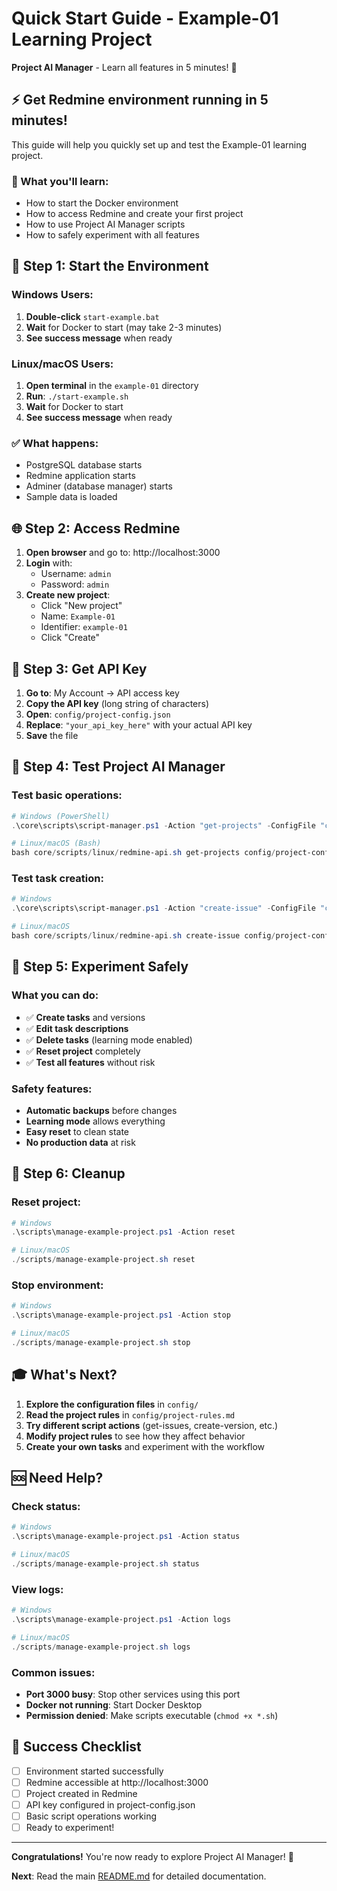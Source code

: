 # Quick Start Guide - Example-01 Learning Project

**Project AI Manager** - Learn all features in 5 minutes! 🚀

## ⚡ Get Redmine environment running in 5 minutes!

This guide will help you quickly set up and test the Example-01 learning project.

### 🎯 What you'll learn:
- How to start the Docker environment
- How to access Redmine and create your first project
- How to use Project AI Manager scripts
- How to safely experiment with all features

## 🚀 Step 1: Start the Environment

### Windows Users:
1. **Double-click** `start-example.bat`
2. **Wait** for Docker to start (may take 2-3 minutes)
3. **See success message** when ready

### Linux/macOS Users:
1. **Open terminal** in the `example-01` directory
2. **Run**: `./start-example.sh`
3. **Wait** for Docker to start
4. **See success message** when ready

### ✅ What happens:
- PostgreSQL database starts
- Redmine application starts
- Adminer (database manager) starts
- Sample data is loaded

## 🌐 Step 2: Access Redmine

1. **Open browser** and go to: http://localhost:3000
2. **Login** with:
   - Username: `admin`
   - Password: `admin`
3. **Create new project**:
   - Click "New project"
   - Name: `Example-01`
   - Identifier: `example-01`
   - Click "Create"

## 🔑 Step 3: Get API Key

1. **Go to**: My Account → API access key
2. **Copy the API key** (long string of characters)
3. **Open**: `config/project-config.json`
4. **Replace**: `"your_api_key_here"` with your actual API key
5. **Save** the file

## 🧪 Step 4: Test Project AI Manager

### Test basic operations:
```powershell
# Windows (PowerShell)
.\core\scripts\script-manager.ps1 -Action "get-projects" -ConfigFile "config\project-config.json"

# Linux/macOS (Bash)
bash core/scripts/linux/redmine-api.sh get-projects config/project-config.json
```

### Test task creation:
```powershell
# Windows
.\core\scripts\script-manager.ps1 -Action "create-issue" -ConfigFile "config\project-config.json" -DataFile "tasks\sample-issues.json"

# Linux/macOS
bash core/scripts/linux/redmine-api.sh create-issue config/project-config.json tasks/sample-issues.json
```

## 🔄 Step 5: Experiment Safely

### What you can do:
- ✅ **Create tasks** and versions
- ✅ **Edit task descriptions**
- ✅ **Delete tasks** (learning mode enabled)
- ✅ **Reset project** completely
- ✅ **Test all features** without risk

### Safety features:
- **Automatic backups** before changes
- **Learning mode** allows everything
- **Easy reset** to clean state
- **No production data** at risk

## 🧹 Step 6: Cleanup

### Reset project:
```powershell
# Windows
.\scripts\manage-example-project.ps1 -Action reset

# Linux/macOS
./scripts/manage-example-project.sh reset
```

### Stop environment:
```powershell
# Windows
.\scripts\manage-example-project.ps1 -Action stop

# Linux/macOS
./scripts/manage-example-project.sh stop
```

## 🎓 What's Next?

1. **Explore the configuration files** in `config/`
2. **Read the project rules** in `config/project-rules.md`
3. **Try different script actions** (get-issues, create-version, etc.)
4. **Modify project rules** to see how they affect behavior
5. **Create your own tasks** and experiment with the workflow

## 🆘 Need Help?

### Check status:
```powershell
# Windows
.\scripts\manage-example-project.ps1 -Action status

# Linux/macOS
./scripts/manage-example-project.sh status
```

### View logs:
```powershell
# Windows
.\scripts\manage-example-project.ps1 -Action logs

# Linux/macOS
./scripts/manage-example-project.sh logs
```

### Common issues:
- **Port 3000 busy**: Stop other services using this port
- **Docker not running**: Start Docker Desktop
- **Permission denied**: Make scripts executable (`chmod +x *.sh`)

## 🎯 Success Checklist

- [ ] Environment started successfully
- [ ] Redmine accessible at http://localhost:3000
- [ ] Project created in Redmine
- [ ] API key configured in project-config.json
- [ ] Basic script operations working
- [ ] Ready to experiment!

---

**Congratulations!** You're now ready to explore Project AI Manager! 🎉

**Next**: Read the main [README.md](README.md) for detailed documentation.
